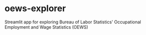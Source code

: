 # oews-explorer
Streamlit app for exploring Bureau of Labor Statistics' Occupational Employment and Wage Statistics (OEWS)

